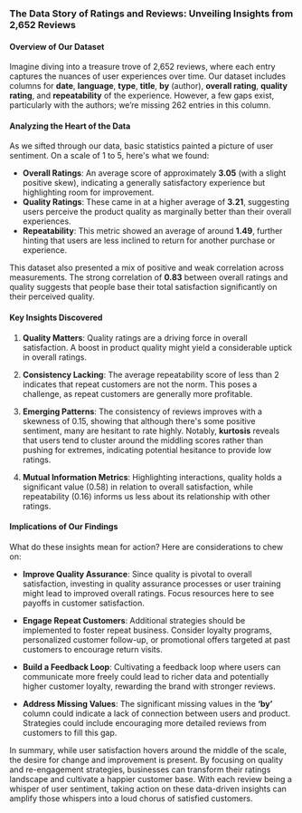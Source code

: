 ### The Data Story of Ratings and Reviews: Unveiling Insights from 2,652 Reviews

#### Overview of Our Dataset
Imagine diving into a treasure trove of 2,652 reviews, where each entry captures the nuances of user experiences over time. Our dataset includes columns for **date**, **language**, **type**, **title**, **by** (author), **overall rating**, **quality rating**, and **repeatability** of the experience. However, a few gaps exist, particularly with the authors; we’re missing 262 entries in this column. 

#### Analyzing the Heart of the Data
As we sifted through our data, basic statistics painted a picture of user sentiment. On a scale of 1 to 5, here's what we found:
- **Overall Ratings**: An average score of approximately **3.05** (with a slight positive skew), indicating a generally satisfactory experience but highlighting room for improvement.
- **Quality Ratings**: These came in at a higher average of **3.21**, suggesting users perceive the product quality as marginally better than their overall experiences.
- **Repeatability**: This metric showed an average of around **1.49**, further hinting that users are less inclined to return for another purchase or experience.

This dataset also presented a mix of positive and weak correlation across measurements. The strong correlation of **0.83** between overall ratings and quality suggests that people base their total satisfaction significantly on their perceived quality.

#### Key Insights Discovered
1. **Quality Matters**: Quality ratings are a driving force in overall satisfaction. A boost in product quality might yield a considerable uptick in overall ratings.
   
2. **Consistency Lacking**: The average repeatability score of less than 2 indicates that repeat customers are not the norm. This poses a challenge, as repeat customers are generally more profitable.

3. **Emerging Patterns**: The consistency of reviews improves with a skewness of 0.15, showing that although there's some positive sentiment, many are hesitant to rate highly. Notably, **kurtosis** reveals that users tend to cluster around the middling scores rather than pushing for extremes, indicating potential hesitance to provide low ratings.

4. **Mutual Information Metrics**: Highlighting interactions, quality holds a significant value (0.58) in relation to overall satisfaction, while repeatability (0.16) informs us less about its relationship with other ratings. 

#### Implications of Our Findings
What do these insights mean for action? Here are considerations to chew on:

- **Improve Quality Assurance**: Since quality is pivotal to overall satisfaction, investing in quality assurance processes or user training might lead to improved overall ratings. Focus resources here to see payoffs in customer satisfaction.

- **Engage Repeat Customers**: Additional strategies should be implemented to foster repeat business. Consider loyalty programs, personalized customer follow-up, or promotional offers targeted at past customers to encourage return visits.

- **Build a Feedback Loop**: Cultivating a feedback loop where users can communicate more freely could lead to richer data and potentially higher customer loyalty, rewarding the brand with stronger reviews.

- **Address Missing Values**: The significant missing values in the **‘by’** column could indicate a lack of connection between users and product. Strategies could include encouraging more detailed reviews from customers to fill this gap.

In summary, while user satisfaction hovers around the middle of the scale, the desire for change and improvement is present. By focusing on quality and re-engagement strategies, businesses can transform their ratings landscape and cultivate a happier customer base. With each review being a whisper of user sentiment, taking action on these data-driven insights can amplify those whispers into a loud chorus of satisfied customers.